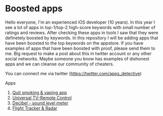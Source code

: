 # Boosted apps
Hello everyone, I'm an experienced iOS developer (10 years). In this year I see a lot of apps in top-1/top-2 high-score keywords with small number of ratings and reviews. After checking these apps in tools I saw that they were definetely boosted by keywords.  In this repository I will be adding apps that have been boosted to the top keywords on the appstore. If you have examples of apps that have been boosted with proof, please send them to me.  Big request to make a post about this in twitter account or any other social networks. Maybe someone you know has examples of dishonest apps and we can cleanse our community of cheaters.

You can connect me via twitter (https://twitter.com/apps_detective)

Apps
 
1. [Quit smoking & vaping app](https://github.com/appsdetective/boosted_apps/wiki/Quit-Smoking)
2. [Universal TV-Remote Control](https://github.com/appsdetective/boosted_apps/wiki/Universal-TV)
3. [Decibel - sound level meter](https://github.com/appsdetective/boosted_apps/wiki/Decibel---sound-level-meter)
4. [Flight Tracker & Radar](https://github.com/appsdetective/boosted_apps/wiki/Flight-Tracker-&-Radar)
